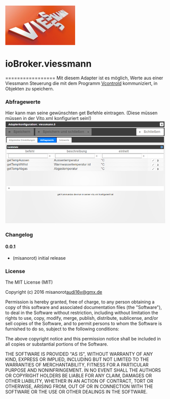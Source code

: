 ![Logo](admin/viessmann.png)
# ioBroker.viessmann
=================
Mit diesem Adapter ist es möglich, Werte aus einer Viessmann Steuerung 
die mit dem Programm [Vcontrold](https://openv.wikispaces.com/vcontrold) kommuniziert, 
in Objekten zu speichern.  

### Abfragewerte

Hier kann man seine gewünschten get Befehle eintragen. (Diese müssen müssen in der Vito.xml konfiguriert sein!) 
![Logo](admin/img/Viessmann_command.png)


### Changelog


#### 0.0.1
* (misanorot) initial release

### License
The MIT License (MIT)

Copyright (c) 2016 misanorot<audi16v@gmx.de>

Permission is hereby granted, free of charge, to any person obtaining a copy
of this software and associated documentation files (the "Software"), to deal
in the Software without restriction, including without limitation the rights
to use, copy, modify, merge, publish, distribute, sublicense, and/or sell
copies of the Software, and to permit persons to whom the Software is
furnished to do so, subject to the following conditions:

The above copyright notice and this permission notice shall be included in
all copies or substantial portions of the Software.

THE SOFTWARE IS PROVIDED "AS IS", WITHOUT WARRANTY OF ANY KIND, EXPRESS OR
IMPLIED, INCLUDING BUT NOT LIMITED TO THE WARRANTIES OF MERCHANTABILITY,
FITNESS FOR A PARTICULAR PURPOSE AND NONINFRINGEMENT. IN NO EVENT SHALL THE
AUTHORS OR COPYRIGHT HOLDERS BE LIABLE FOR ANY CLAIM, DAMAGES OR OTHER
LIABILITY, WHETHER IN AN ACTION OF CONTRACT, TORT OR OTHERWISE, ARISING FROM,
OUT OF OR IN CONNECTION WITH THE SOFTWARE OR THE USE OR OTHER DEALINGS IN
THE SOFTWARE.
